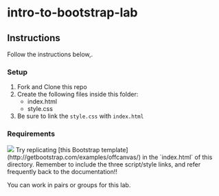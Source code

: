 # intro-to-bootstrap-lab

## Instructions
Follow the instructions below,.

### Setup
1. Fork and Clone this repo
1. Create the following files inside this folder: 
	- index.html
	- style.css
3. Be sure to link the `style.css` with `index.html`

### Requirements

<img src="https://i.imgur.com/dses0YB.png" />
Try replicating [this Bootstrap template](http://getbootstrap.com/examples/offcanvas/) in the `index.html` of this directory. Remember to include the three script/style links, and refer frequently back to the documentation!!

You can work in pairs or groups for this lab.
